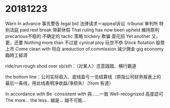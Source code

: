 # 20181223

Warn In advance 事先警告
legal bid 法律请求＝appeal诉讼 
tribunal 审判所 特别法庭
paid rest break 带薪休假
That ruling has now been upheld 維持原判
precarious不稳的 不确定的
tactic 策略
trickery 欺骗 耍花招
Yet another 又，更，还要
Nothing more than 不过是
cynical ploy 玩世不恭
Stock flotation 股票上市
Come clean with 坦白
areduction of commission 減少佣金
gig economy 臨時工經濟

ride/run rough shod over sb/sth：（对某人）恣意践踏、横行霸道

the bottom line：公司实际收入、底线盈亏一览结算线（原指公司财务报表上的最后一条线，用此线表明净收益/净损失）（from 有道）

In accordance with
Be  consistent with 與……一致
Well-recognized 高度認可
The more... the less.. 越是... 越不可能...
